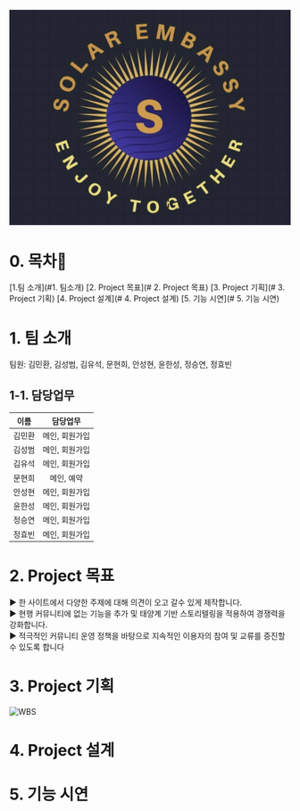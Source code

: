 ![포스터](https://github.com/MOONHYUNHEE/markdown_20230127/blob/main/doc/%EC%BA%A1%EC%B2%982.jpg)  
# 0. 목차:link:
[1.팀 소개](#1. 팀소개)
[2. Project 목표](# 2. Project 목표)
[3. Project 기획](# 3. Project 기획)
[4. Project 설계](# 4. Project 설계)
[5. 기능 시연](# 5. 기능 시연)
    
# 1. 팀 소개 
팀원: 김민환, 김성범, 김유석, 문현희, 안성현, 윤한성, 정승연, 정효빈
  
## 1-1. 담당업무 
|이름|담당업무|
|:---------:|:------------:|
|김민환     |메인, 회원가입 |
|김성범     |메인, 회원가입 |
|김유석     |메인, 회원가입 |
|문현희     |메인, 예약     |
|안성현     |메인, 회원가입 |
|윤한성     |메인, 회원가입 |
|정승연     |메인, 회원가입 |
|정효빈     |메인, 회원가입 |

# 2. Project 목표
▶️ 한 사이트에서 다양한 주제에 대해 의견이 오고 갈수 있게 제작합니다.  
▶️ 현행 커뮤니티에 없는 기능을 추가 및 태양계 기반 스토리텔링을 적용하여 경쟁력을 강화합니다.   
▶️ 적극적인 커뮤니티 운영 정책을 바탕으로 지속적인 이용자의 참여 및 교류를 증진할 수 있도록 합니다

# 3. Project 기획
![WBS]()
# 4. Project 설계 
# 5. 기능 시연
